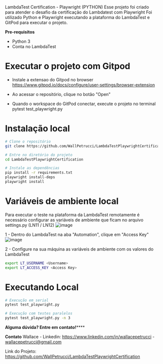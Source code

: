 LambdaTest Certification - Playwright (PYTHON)
Esse projeto foi criado para atender o desafio da certificação do Lambdatest com Playwright
Foi utilizado Python e Playwright executando a plataforma do LambdaTest e GitPod para executar o projeto.

**Pre-requisitos**
- Python 3
- Conta no LambdaTest

# Executar o projeto com Gitpod
- Instale a extensao do Gitpod no browser
  https://www.gitpod.io/docs/configure/user-settings/browser-extension

- Ao acessar o repositório, clique no botão "Open"

- Quando o workspace do GitPod conectar, execute o projeto no terminal
pytest test_playwright.py

# Instalação local
```bash
# Clone o repositório
git clone https://github.com/WallPetrucci/LambdaTestPlaywrightCertification

# Entre no diretório do projeto
cd LambdaTestPlaywrightCertification

# Instale as dependências
pip install -r requirements.txt
playwright install-deps
playwright install
```

# Variáveis de ambiente local
Para executar o teste na plataforma da LambdaTest remotamente é necessário configurar as variáveis de ambiente
que ficam no arquivo settings.py (LN11 / LN12)
![image](https://github.com/user-attachments/assets/69976eec-8f76-436f-9047-f35e8cc1e441)

1 - Dentro do LambdaTest na aba "Automation", clique em "Access Key"
![image](https://github.com/user-attachments/assets/a1347bec-9d24-47e1-a3c5-73030ddd91d5)

2 - Configure na sua máquina as variáveis de ambiente com os valores do LambdaTest
```bash
export LT_USERNAME <Username>
export LT_ACCESS_KEY <Access Key>
```

# Executando Local
```bash
# Execução em serial
pytest test_playwright.py

# Execução com testes paralelos
pytest test_playwright.py -n 3
```

**Alguma dúvida? Entre em contato!******

**Contato**
Wallace - Linkedin: https://www.linkedin.com/in/wallacepetrucci - wallacepetrucci@gmail.com

Link do Projeto: https://github.com/WallPetrucci/LambdaTestPlaywrightCertification
